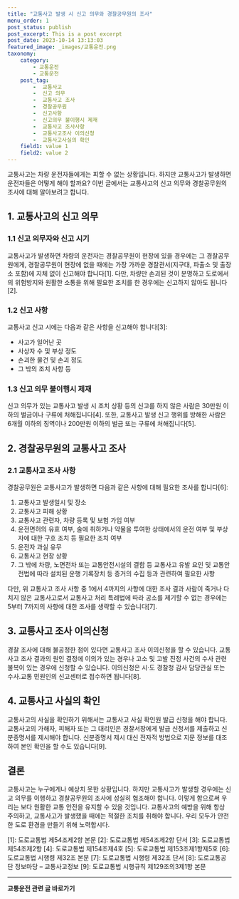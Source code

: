 ```yaml
---
title: "교통사고 발생 시 신고 의무와 경찰공무원의 조사"
menu_order: 1
post_status: publish
post_excerpt: This is a post excerpt
post_date: 2023-10-14 13:13:03
featured_image: _images/교통운전.png
taxonomy:
    category:
        - 교통운전
        - 교통운전
    post_tag:
        -  교통사고
        -  신고 의무
        -  교통사고 조사
        -  경찰공무원
        -  신고사항
        -  신고의무 불이행시 제재
        -  교통사고 조사사항
        -  교통사고조사 이의신청
        -  교통사고사실의 확인
    field1: value 1
    field2: value 2
---
```




교통사고는 차량 운전자들에게는 피할 수 없는 상황입니다. 하지만 교통사고가 발생하면 운전자들은 어떻게 해야 할까요? 이번 글에서는 교통사고의 신고 의무와 경찰공무원의 조사에 대해 알아보려고 합니다.

## 1. 교통사고의 신고 의무

### 1.1 신고 의무자와 신고 시기

교통사고가 발생하면 차량의 운전자는 경찰공무원이 현장에 있을 경우에는 그 경찰공무원에게, 경찰공무원이 현장에 없을 때에는 가장 가까운 경찰관서(지구대, 파출소 및 출장소 포함)에 지체 없이 신고해야 합니다[1]. 다만, 차량만 손괴된 것이 분명하고 도로에서의 위험방지와 원활한 소통을 위해 필요한 조치를 한 경우에는 신고하지 않아도 됩니다[2].

### 1.2 신고 사항

교통사고 신고 시에는 다음과 같은 사항을 신고해야 합니다[3]:
- 사고가 일어난 곳
- 사상자 수 및 부상 정도
- 손괴한 물건 및 손괴 정도
- 그 밖의 조치 사항 등

### 1.3 신고 의무 불이행시 제재

신고 의무가 있는 교통사고 발생 시 조치 상황 등의 신고를 하지 않은 사람은 30만원 이하의 벌금이나 구류에 처해집니다[4]. 또한, 교통사고 발생 신고 행위를 방해한 사람은 6개월 이하의 징역이나 200만원 이하의 벌금 또는 구류에 처해집니다[5].

## 2. 경찰공무원의 교통사고 조사

### 2.1 교통사고 조사 사항

경찰공무원은 교통사고가 발생하면 다음과 같은 사항에 대해 필요한 조사를 합니다[6]:
1. 교통사고 발생일시 및 장소
2. 교통사고 피해 상황
3. 교통사고 관련자, 차량 등록 및 보험 가입 여부
4. 운전면허의 유효 여부, 술에 취하거나 약물을 투여한 상태에서의 운전 여부 및 부상자에 대한 구호 조치 등 필요한 조치 여부
5. 운전자 과실 유무
6. 교통사고 현장 상황
7. 그 밖에 차량, 노면전차 또는 교통안전시설의 결함 등 교통사고 유발 요인 및 교통안전법에 따라 설치된 운행 기록장치 등 증거의 수집 등과 관련하여 필요한 사항

다만, 위 교통사고 조사 사항 중 1에서 4까지의 사항에 대한 조사 결과 사람이 죽거나 다치지 않은 교통사고로서 교통사고 처리 특례법에 따라 공소를 제기할 수 없는 경우에는 5부터 7까지의 사항에 대한 조사를 생략할 수 있습니다[7].

## 3. 교통사고 조사 이의신청

경찰 조사에 대해 불공정한 점이 있다면 교통사고 조사 이의신청을 할 수 있습니다. 교통사고 조사 결과의 원인 결정에 이의가 있는 경우나 고소 및 고발 진정 사건의 수사 관련 불복이 있는 경우에 신청할 수 있습니다. 이의신청은 시·도 경찰청 감사 담당관실 또는 수사.교통 민원인의 신고센터로 접수하면 됩니다[8].

## 4. 교통사고 사실의 확인

교통사고의 사실을 확인하기 위해서는 교통사고 사실 확인원 발급 신청을 해야 합니다. 교통사고의 가해자, 피해자 또는 그 대리인은 경찰서장에게 발급 신청서를 제출하고 신분증명서를 제시해야 합니다. 신분증명서 제시 대신 전자적 방법으로 지문 정보를 대조하여 본인 확인을 할 수도 있습니다[9].

## 결론

교통사고는 누구에게나 예상치 못한 상황입니다. 하지만 교통사고가 발생할 경우에는 신고 의무를 이행하고 경찰공무원의 조사에 성실히 협조해야 합니다. 이렇게 함으로써 우리는 보다 원활한 교통 안전을 유지할 수 있을 것입니다. 교통사고의 예방을 위해 항상 주의하고, 교통사고가 발생했을 때에는 적절한 조치를 취해야 합니다. 우리 모두가 안전한 도로 환경을 만들기 위해 노력합시다.

[1]: 도로교통법 제54조제2항 본문
[2]: 도로교통법 제54조제2항 단서
[3]: 도로교통법 제54조제2항
[4]: 도로교통법 제154조제4호
[5]: 도로교통법 제153조제1항제5호
[6]: 도로교통법 시행령 제32조 본문
[7]: 도로교통법 시행령 제32조 단서
[8]: 도로교통공단 정보마당 – 교통사고정보
[9]: 도로교통법 시행규칙 제129조의3제1항 본문




<!-- wp:separator -->
<hr class="wp-block-separator has-alpha-channel-opacity"/>
<!-- /wp:separator -->

<!-- wp:group {"backgroundColor":"base","layout":{"type":"constrained"}} -->
<div class="wp-block-group has-base-background-color has-background"><!-- wp:paragraph {"align":"center","fontSize":"large"} -->
<p class="has-text-align-center has-large-font-size"><strong>교통운전 관련 글 바로가기</strong></p>
<!-- /wp:paragraph -->


<!-- wp:latest-posts
{"categories":[{"id":1440,"count":19,"description":"","link":"https://uknowlaw.com/category/%ea%b5%90%ed%86%b5%ec%9a%b4%ec%a0%84/","name":"교통운전","slug":"교통운전","taxonomy":"category","parent":0,"meta":[],"_links":{"self":[{"href":"https://uknowlaw.com/wp-json/wp/v2/categories/1440"}],"collection":[{"href":"https://uknowlaw.com/wp-json/wp/v2/categories"}],"about":[{"href":"https://uknowlaw.com/wp-json/wp/v2/taxonomies/category"}],"wp:post_type":[{"href":"https://uknowlaw.com/wp-json/wp/v2/posts?categories=1440"}],"curies":[{"name":"wp","href":"https://api.w.org/{rel}","templated":true}]}}],"postsToShow":100,"excerptLength":28,"postLayout":"grid","columns":2,"featuredImageAlign":"left","featuredImageSizeSlug":"large","fontSize":"medium"} /--></div>
<!-- /wp:group -->